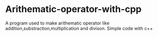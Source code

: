 # Arithematic-operator-with-cpp
A program used to make arithematic operator like addition,substraction,multiplication and divison. Simple code with c++
